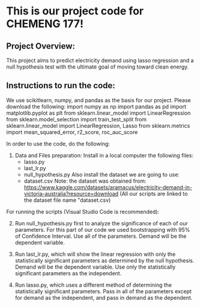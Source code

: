 # This is our project code for CHEMENG 177!

## Project Overview:
This project aims to predict electricity demand using lasso regression and a null hypothesis test with the ultimate goal of moving toward clean energy. 

## Instructions to run the code:

We use scikitlearn, numpy, and pandas as the basis for our project. Please download the following:
import numpy as np
import pandas as pd
import matplotlib.pyplot as plt
from sklearn.linear_model import LinearRegression
from sklearn.model_selection import train_test_split
from sklearn.linear_model import LinearRegression, Lasso
from sklearn.metrics import mean_squared_error, r2_score, roc_auc_score


In order to use the code, do the following:
1. Data and Files preparation:
    Install in a local computer the following files:
    - lasso.py
    - last_lr.py
    - null_hypothesis.py
    Also install the dataset we are going to use:
    - dataset.csv
     Note: the dataset was obtained from: https://www.kaggle.com/datasets/aramacus/electricity-demand-in-victoria-australia?resource=download (All our scripts are linked to the dataset file name "dataset.csv)

For running the scripts (Visual Studio Code is recommended):

2. 
    Run null_hypothesis.py first to analyze the significance of each of our parameters. For this part of our code we used bootstrapping with 95% of Confidence Interval. Use all of the parameters. Demand will be the dependent variable.

3. 
    Run last_lr.py, which will show the linear regression with only the statistically significant parameters as determined by the null hypothesis. Demand will be the dependent variable. Use only the statistically significant parameters as the independent.

4. 
    Run lasso.py, which uses a different method of determining the statistically significant parameters. Pass in all of the parameters except for demand as the independent, and pass in demand as the dependent. 


